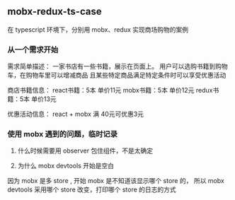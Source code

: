 
## mobx-redux-ts-case
在 typescript 环境下，分别用 mobx、redux 实现商场购物的案例

### 从一个需求开始

需求简单描述：
一家书店有一些书籍，展示在页面上。
用户可以选购书籍到购物车，在购物车里可以增减商品
且某些特定商品满足特定条件时可以享受优惠活动

商店书籍信息：
react书籍：5本 单价11元
mobx书籍：5本 单价12元
redux书籍：5本 单价13元

优惠活动信息：
react + mobx 满 40元可优惠3元


### 使用 mobx 遇到的问题，临时记录

1. 什么时候需要用 observer 包住组件，不是太确定



2. 为什么 mobx devtools 开始是空白

因为 mobx 是多 store , 开始 mobx 是不知道该显示哪个 store 的，
所以 mobx devtools 采用哪个 store 改变，打印哪个 store 的日志的方式
